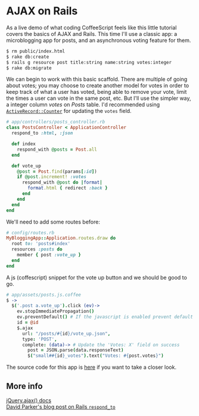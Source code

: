 AJAX on Rails
=============

As a live demo of what coding CoffeeScript feels like this little tutorial covers the basics of AJAX and Rails.
This time I'll use a classic app: a microblogging app for posts, and an asynchronous voting feature for them.

```bash
$ rm public/index.html
$ rake db:create
$ rails g resource post title:string name:string votes:integer
$ rake db:migrate
```
We can begin to work with this basic scaffold. There are multiple of going about votes; you may choose to create another model for votes in order to keep track of what a user has voted, being able to remove your vote, limit the times a user can vote in the same post, etc. But I'll use the simpler way, a integer column *votes* on *Posts* table. I'd recommended using [`ActiveRecord::Counter`](http://api.rubyonrails.org/classes/ActiveRecord/CounterCache.html) for updating the `votes` field.

```ruby
# app/controllers/posts_controller.rb
class PostsController < ApplicationController
  respond_to :html, :json

  def index
    respond_with @posts = Post.all
  end

  def vote_up
    @post = Post.find(params[:id])
    if @post.increment! :votes
      respond_with @post do |format|
        format.html { redirect :back }
      end
    end
  end
end
```

We'll need to add some routes before:

```ruby
# config/routes.rb
MyBloggingApp::Application.routes.draw do
  root to: 'posts#index'
  resources :posts do
    member { post :vote_up }
  end
end
```

A js (coffescript) snippet for the vote up button and we should be good to go.

```coffeescript
# app/assets/posts.js.coffee
$ ->
  $('.post a.vote_up').click (ev)->
    ev.stopImmediatePropagation()
    ev.preventDefault() # If the javascript is enabled prevent default event (navigation)
    id = @id
    $.ajax
      url: "/posts/#{id}/vote_up.json",
      type: 'POST',
      complete: (data)-> # Update the 'Votes: X' field on success 
        post = JSON.parse(data.responseText)
        $("small##{id}_votes").text("Votes: #{post.votes}")
```

The source code for this app is [here]() if you want to take a closer look.

More info
---------

[jQuery.ajax() docs](https://www.google.com.ar/url?sa=t&rct=j&q=&esrc=s&source=web&cd=1&cad=rja&ved=0CCcQFjAA&url=http%3A%2F%2Fapi.jquery.com%2FjQuery.ajax%2F&ei=vGe7UZP_LunXygHeqIDACQ&usg=AFQjCNF1ITsE5bJBc65MY4nqhZq7OkHZpg&sig2=ESiYWB05iEkIRUBFjaKzPQ)  
[David Parker's blog post on Rails `respond_to`](http://davidwparker.com/2010/03/09/api-in-rails-respond-to-and-respond-with/)
